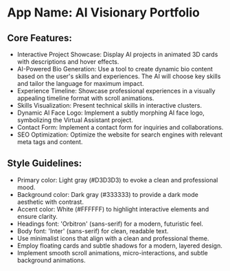 # **App Name**: AI Visionary Portfolio

## Core Features:

- Interactive Project Showcase: Display AI projects in animated 3D cards with descriptions and hover effects.
- AI-Powered Bio Generation: Use a tool to create dynamic bio content based on the user's skills and experiences. The AI will choose key skills and tailor the language for maximum impact.
- Experience Timeline: Showcase professional experiences in a visually appealing timeline format with scroll animations.
- Skills Visualization: Present technical skills in interactive clusters.
- Dynamic AI Face Logo: Implement a subtly morphing AI face logo, symbolizing the Virtual Assistant project.
- Contact Form: Implement a contact form for inquiries and collaborations.
- SEO Optimization: Optimize the website for search engines with relevant meta tags and content.

## Style Guidelines:

- Primary color: Light gray (#D3D3D3) to evoke a clean and professional mood.
- Background color: Dark gray (#333333) to provide a dark mode aesthetic with contrast.
- Accent color: White (#FFFFFF) to highlight interactive elements and ensure clarity.
- Headings font: 'Orbitron' (sans-serif) for a modern, futuristic feel.
- Body font: 'Inter' (sans-serif) for clean, readable text.
- Use minimalist icons that align with a clean and professional theme.
- Employ floating cards and subtle shadows for a modern, layered design.
- Implement smooth scroll animations, micro-interactions, and subtle background animations.